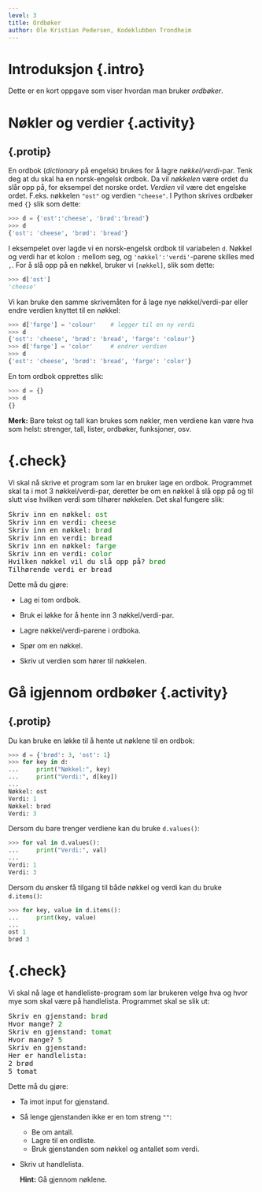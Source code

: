 ```yaml
---
level: 3
title: Ordbøker
author: Ole Kristian Pedersen, Kodeklubben Trondheim
---
```


# Introduksjon {.intro}

Dette er en kort oppgave som viser hvordan man bruker *ordbøker*.

# Nøkler og verdier {.activity}

## {.protip}

En ordbok (*dictionary* på engelsk) brukes for å lagre *nøkkel/verdi*-par. Tenk
deg at du skal ha en norsk-engelsk ordbok. Da vil *nøkkelen* være ordet du slår
opp på, for eksempel det norske ordet. *Verdien* vil være det engelske ordet.
F.eks. nøkkelen `"ost"` og verdien `"cheese"`. I Python skrives ordbøker med `{}` slik som dette:

```python
>>> d = {'ost':'cheese', 'brød':'bread'}
>>> d
{'ost': 'cheese', 'brød': 'bread'}
```

I eksempelet over lagde vi en norsk-engelsk ordbok til variabelen `d`. Nøkkel og
verdi har et kolon `:` mellom seg, og `'nøkkel':'verdi'`-parene skilles med `,`.
For å slå opp på en nøkkel, bruker vi `[nøkkel]`, slik som dette:

```python
>>> d['ost']
'cheese'
```

Vi kan bruke den samme skrivemåten for å lage nye nøkkel/verdi-par eller endre
verdien knyttet til en nøkkel:

```python
>>> d['farge'] = 'colour'    # legger til en ny verdi
>>> d
{'ost': 'cheese', 'brød': 'bread', 'farge': 'colour'}
>>> d['farge'] = 'color'     # endrer verdien
>>> d
{'ost': 'cheese', 'brød': 'bread', 'farge': 'color'}
```

En tom ordbok opprettes slik:

```python
>>> d = {}
>>> d
{}
```

**Merk:** Bare tekst og tall kan brukes som nøkler, men verdiene kan være hva
som helst: strenger, tall, lister, ordbøker, funksjoner, osv.

# {.check}

Vi skal nå skrive et program som lar en bruker lage en ordbok. Programmet skal
ta i mot 3 nøkkel/verdi-par, deretter be om en nøkkel å slå opp på og til slutt
vise hvilken verdi som tilhører nøkkelen. Det skal fungere slik:

<pre>
Skriv inn en nøkkel: <font color="green">ost</font>
Skriv inn en verdi: <font color="green">cheese</font>
Skriv inn en nøkkel: <font color="green">brød</font>
Skriv inn en verdi: <font color="green">bread</font>
Skriv inn en nøkkel: <font color="green">farge</font>
Skriv inn en verdi: <font color="green">color</font>
Hvilken nøkkel vil du slå opp på? <font color="green">brød</font>
Tilhørende verdi er bread
</pre>

Dette må du gjøre:

 * Lag ei tom ordbok.
 * Bruk ei løkke for å hente inn 3 nøkkel/verdi-par.

  * Lagre nøkkel/verdi-parene i ordboka.

 * Spør om en nøkkel.
 * Skriv ut verdien som hører til nøkkelen.


# Gå igjennom ordbøker {.activity}

## {.protip}

Du kan bruke en løkke til å hente ut nøklene til en ordbok:

```python
>>> d = {'brød': 3, 'ost': 1}
>>> for key in d:
...     print("Nøkkel:", key)
...     print("Verdi:", d[key])
...
Nøkkel: ost
Verdi: 1
Nøkkel: brød
Verdi: 3
```

Dersom du bare trenger verdiene kan du bruke `d.values()`:

```python
>>> for val in d.values():
...     print("Verdi:", val)
...
Verdi: 1
Verdi: 3
```

Dersom du ønsker få tilgang til både nøkkel og verdi kan du bruke `d.items()`:

```python
>>> for key, value in d.items():
...     print(key, value)
...
ost 1
brød 3
```

# {.check}

Vi skal nå lage et handleliste-program som lar brukeren velge hva og hvor mye
som skal være på handlelista. Programmet skal se slik ut:

<pre>
Skriv en gjenstand: <font color="green">brød</font>
Hvor mange? <font color="green">2</font>
Skriv en gjenstand: <font color="green">tomat</font>
Hvor mange? <font color="green">5</font>
Skriv en gjenstand:
Her er handlelista:
2 brød
5 tomat
</pre>

Dette må du gjøre:

* Ta imot input for gjenstand.
* Så lenge gjenstanden ikke er en tom streng `""`:
  * Be om antall.
  * Lagre til en ordliste.
  * Bruk gjenstanden som nøkkel og antallet som verdi.
* Skriv ut handlelista.

  **Hint:** Gå gjennom nøklene.
